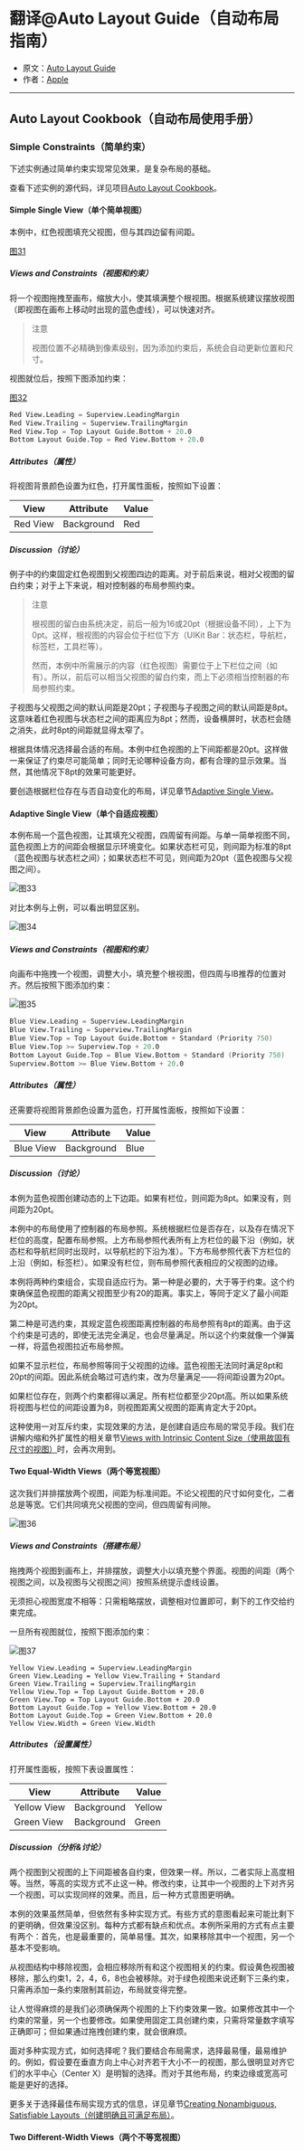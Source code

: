 # 翻译@Auto Layout Guide（自动布局指南）

- 原文：[Auto Layout Guide](https://developer.apple.com/library/content/documentation/UserExperience/Conceptual/AutolayoutPG/index.html#//apple_ref/doc/uid/TP40010853)
- 作者：[Apple](https://developer.apple.com/library/content/navigation/)

---

## Auto Layout Cookbook（自动布局使用手册）

### Simple Constraints（简单约束）

下述实例通过简单约束实现常见效果，是复杂布局的基础。

查看下述实例的源代码，详见项目[Auto Layout Cookbook](https://developer.apple.com/sample-code/xcode/downloads/Auto-Layout-Cookbook.zip)。

#### Simple Single View（单个简单视图）

本例中，红色视图填充父视图，但与其四边留有间距。

[图31]()

##### Views and Constraints（视图和约束）

将一个视图拖拽至画布，缩放大小，使其填满整个根视图。根据系统建议摆放视图（即视图在画布上移动时出现的蓝色虚线），可以快速对齐。

>注意
>
>视图位置不必精确到像素级别，因为添加约束后，系统会自动更新位置和尺寸。

视图就位后，按照下图添加约束：

[图32]()

```s
Red View.Leading = Superview.LeadingMargin
Red View.Trailing = Superview.TrailingMargin
Red View.Top = Top Layout Guide.Bottom + 20.0
Bottom Layout Guide.Top = Red View.Bottom + 20.0

```

##### Attributes（属性）

将视图背景颜色设置为红色，打开属性面板，按照如下设置：

View | Attribute | Value
------------- | ------------- | -------------
Red View | Background | Red

##### Discussion（讨论）

例子中的约束固定红色视图到父视图四边的距离。对于前后来说，相对父视图的留白约束；对于上下来说，相对控制器的布局参照约束。

>注意
>
>根视图的留白由系统决定，前后一般为16或20pt（根据设备不同），上下为0pt。这样，根视图的内容会位于栏位下方（UIKit Bar：状态栏，导航栏，标签栏，工具栏等）。
>
>然而，本例中所需展示的内容（红色视图）需要位于上下栏位之间（如有）。所以，前后可以相当父视图的留白约束，而上下必须相当控制器的布局参照约束。

子视图与父视图之间的默认间距是20pt；子视图与子视图之间的默认间距是8pt。这意味着红色视图与状态栏之间的距离应为8pt；然而，设备横屏时，状态栏会随之消失，此时8pt的间距就显得太窄了。

根据具体情况选择最合适的布局。本例中红色视图的上下间距都是20pt。这样做一来保证了约束尽可能简单；同时无论哪种设备方向，都有合理的显示效果。当然，其他情况下8pt的效果可能更好。

要创造根据栏位存在与否自动变化的布局，详见章节[Adaptive Single View](https://developer.apple.com/library/content/documentation/UserExperience/Conceptual/AutolayoutPG/WorkingwithSimpleConstraints.html#//apple_ref/doc/uid/TP40010853-CH12-SW4)。

#### Adaptive Single View（单个自适应视图）

本例布局一个蓝色视图，让其填充父视图，四周留有间距。与单一简单视图不同，蓝色视图上方的间距会根据显示环境变化。如果状态栏可见，则间距为标准的8pt（蓝色视图与状态栏之间）；如果状态栏不可见，则间距为20pt（蓝色视图与父视图之间）。

![图33]()

对比本例与上例，可以看出明显区别。

![图34]()

##### Views and Constraints（视图和约束）

向画布中拖拽一个视图，调整大小，填充整个根视图，但四周与IB推荐的位置对齐。然后按照下图添加约束：

![图35]()

```s
Blue View.Leading = Superview.LeadingMargin
Blue View.Trailing = Superview.TrailingMargin
Blue View.Top = Top Layout Guide.Bottom + Standard (Priority 750)
Blue View.Top >= Superview.Top + 20.0
Bottom Layout Guide.Top = Blue View.Bottom + Standard (Priority 750)
Superview.Bottom >= Blue View.Bottom + 20.0

```

##### Attributes（属性）

还需要将视图背景颜色设置为蓝色，打开属性面板，按照如下设置：

View | Attribute | Value
------------- | ------------- | -------------
Blue View | Background | Blue

##### Discussion（讨论）

本例为蓝色视图创建动态的上下边距。如果有栏位，则间距为8pt。如果没有，则间距为20pt。

本例中的布局使用了控制器的布局参照。系统根据栏位是否存在，以及存在情况下栏位的高度，配置布局参照。上方布局参照代表所有上方栏位的最下沿（例如，状态栏和导航栏同时出现时，以导航栏的下沿为准）。下方布局参照代表下方栏位的上沿（例如，标签栏）。如果没有栏位，则布局参照代表相应的父视图的边缘。

本例将两种约束组合，实现自适应行为。第一种是必要的，大于等于约束。这个约束确保蓝色视图的距离父视图至少有20的距离。事实上，等同于定义了最小间距为20pt。

第二种是可选约束，其规定蓝色视图距离控制器的布局参照有8pt的距离。由于这个约束是可选的，即使无法完全满足，也会尽量满足。所以这个约束就像一个弹簧一样，将蓝色视图拉近布局参照。

如果不显示栏位，布局参照等同于父视图的边缘。蓝色视图无法同时满足8pt和20pt的间距。因此系统会略过可选约束，改为尽量满足——将间距设置为20pt。

如果栏位存在，则两个约束都得以满足。所有栏位都至少20pt高。所以如果系统将视图与栏位的间距设置为8，则视图距离父视图的距离肯定大于20pt。

这种使用一对互斥约束，实现效果的方法，是创建自适应布局的常见手段。我们在讲解内缩和外扩属性的相关章节[Views with Intrinsic Content Size（使用故固有尺寸的视图）](https://developer.apple.com/library/content/documentation/UserExperience/Conceptual/AutolayoutPG/ViewswithIntrinsicContentSize.html#//apple_ref/doc/uid/TP40010853-CH13-SW1)时，会再次用到。

#### Two Equal-Width Views（两个等宽视图）

这次我们并排摆放两个视图，间距为标准间距。不论父视图的尺寸如何变化，二者总是等宽。它们共同填充父视图的空间，但四周留有间隙。

![图36]()

##### Views and Constraints（搭建布局）

拖拽两个视图到画布上，并排摆放，调整大小以填充整个界面。视图的间距（两个视图之间，以及视图与父视图之间）按照系统提示虚线设置。

无须担心视图宽度不相等：只需粗略摆放，调整相对位置即可，剩下的工作交给约束完成。

一旦所有视图就位，按照下图添加约束：

![图37]()


```
Yellow View.Leading = Superview.LeadingMargin
Green View.Leading = Yellow View.Trailing + Standard
Green View.Trailing = Superview.TrailingMargin
Yellow View.Top = Top Layout Guide.Bottom + 20.0
Green View.Top = Top Layout Guide.Bottom + 20.0
Bottom Layout Guide.Top = Yellow View.Bottom + 20.0
Bottom Layout Guide.Top = Green View.Bottom + 20.0
Yellow View.Width = Green View.Width

```

##### Attributes（设置属性）

打开属性面板，按照下表设置属性：

View | Attribute | Value
------------- | ------------- | -------------
Yellow View | Background | Yellow
Green View | Background | Green

##### Discussion（分析&讨论）

两个视图到父视图的上下间距被各自约束，但效果一样。所以，二者实际上高度相等。当然，等高的实现方式不止这一种。修改约束，让其中一个视图的上下对齐另一个视图，可以实现同样的效果。而且，后一种方式意图更明确。

本例的效果虽然简单，但依然有多种实现方式。有些方式的意图看起来可能比剩下的更明确，但效果没区别。每种方式都有缺点和优点。本例所采用的方式有点主要有两个：首先，也是最重要的，简单易懂。其次，如果移除其中一个视图，另一个基本不受影响。

从视图结构中移除视图，会相应移除所有和这个视图相关的约束。假设黄色视图被移除，那么约束1，2，4，6，8也会被移除。对于绿色视图来说还剩下三条约束，只需再添加一条约束限制其前边，布局就变得完整。

让人觉得麻烦的是我们必须确保两个视图的上下约束效果一致。如果修改其中一个约束的常量，另一个也要修改。如果使用固定工具创建约束，只需将常量数字填写正确即可；但如果通过拖拽创建约束，就会很麻烦。

面对多种实现方式，如何选择呢？我们要结合布局需求，选择最易懂，最易维护的。例如，假设要在垂直方向上中心对齐若干大小不一的视图，那么很明显对齐它们的水平中心（Center X）是明智的选择。而对于其他布局，约束边缘或宽高可能是更好的选择。

更多关于选择最佳布局实现方式的信息，详见章节[Creating Nonambiguous, Satisfiable Layouts（创建明确且可满足布局）](https://developer.apple.com/library/content/documentation/UserExperience/Conceptual/AutolayoutPG/AnatomyofaConstraint.html#//apple_ref/doc/uid/TP40010853-CH9-SW16)。

#### Two Different-Width Views（两个不等宽视图）